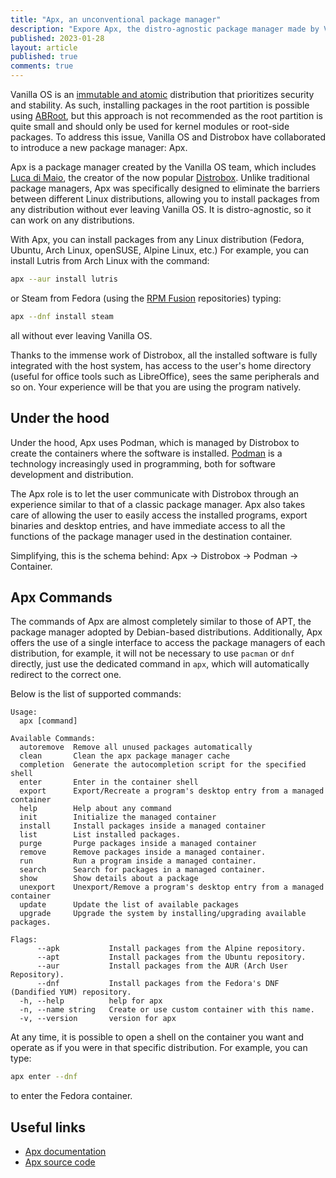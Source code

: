 ```yaml
---
title: "Apx, an unconventional package manager"
description: "Expore Apx, the distro-agnostic package manager made by Vanilla OS and Distrobox."
published: 2023-01-28
layout: article
published: true
comments: true
---
```


Vanilla OS is an [immutable and atomic](https://vanillaos.org/2023/01/28/almost-vs-abroot.html#immutability-and-atomicity) distribution that prioritizes security and stability. As such, installing packages in the root partition is possible using [ABRoot](https://documentation.vanillaos.org/docs/apx/), but this approach is not recommended as the root partition is quite small and should only be used for kernel modules or root-side packages. To address this issue, Vanilla OS and Distrobox have collaborated to introduce a new package manager: Apx.

Apx is a package manager created by the Vanilla OS team, which includes [Luca di Maio](https://github.com/89luca89), the creator of the now popular [Distrobox](https://github.com/89luca89/distrobox). Unlike traditional package managers, Apx was specifically designed to eliminate the barriers between different Linux distributions, allowing you to install packages from any distribution without ever leaving Vanilla OS. It is distro-agnostic, so it can work on any distributions.

With Apx, you can install packages from any Linux distribution (Fedora, Ubuntu, Arch Linux, openSUSE, Alpine Linux, etc.) For example, you can install Lutris from Arch Linux with the command:

```bash
apx --aur install lutris
```

or Steam from Fedora (using the [RPM Fusion](https://rpmfusion.org/) repositories) typing:

```bash
apx --dnf install steam
```

all without ever leaving Vanilla OS.

Thanks to the immense work of Distrobox, all the installed software is fully integrated with the host system, has access to the user's home directory (useful for office tools such as LibreOffice), sees the same peripherals and so on. Your experience will be that you are using the program natively.

## Under the hood

Under the hood, Apx uses Podman, which is managed by Distrobox to create the containers where the software is installed. [Podman](https://podman.io/) is a technology increasingly used in programming, both for software development and distribution. 

The Apx role is to let the user communicate with Distrobox through an experience similar to that of a classic package manager. Apx also takes care of allowing the user to easily access the installed programs, export binaries and desktop entries, and have immediate access to all the functions of the package manager used in the destination container.

Simplifying, this is the schema behind: Apx -> Distrobox -> Podman -> Container.

## Apx Commands

The commands of Apx are almost completely similar to those of APT, the package manager adopted by Debian-based distributions. Additionally, Apx offers the use of a single interface to access the package managers of each distribution, for example, it will not be necessary to use `pacman` or `dnf` directly, just use the dedicated command in `apx`, which will automatically redirect to the correct one.

Below is the list of supported commands:

```
Usage:
  apx [command]

Available Commands:
  autoremove  Remove all unused packages automatically
  clean       Clean the apx package manager cache
  completion  Generate the autocompletion script for the specified shell
  enter       Enter in the container shell
  export      Export/Recreate a program's desktop entry from a managed container
  help        Help about any command
  init        Initialize the managed container
  install     Install packages inside a managed container
  list        List installed packages.
  purge       Purge packages inside a managed container
  remove      Remove packages inside a managed container.
  run         Run a program inside a managed container.
  search      Search for packages in a managed container.
  show        Show details about a package
  unexport    Unexport/Remove a program's desktop entry from a managed container
  update      Update the list of available packages
  upgrade     Upgrade the system by installing/upgrading available packages.

Flags:
      --apk           Install packages from the Alpine repository.
      --apt           Install packages from the Ubuntu repository.
      --aur           Install packages from the AUR (Arch User Repository).
      --dnf           Install packages from the Fedora's DNF (Dandified YUM) repository.
  -h, --help          help for apx
  -n, --name string   Create or use custom container with this name.
  -v, --version       version for apx
```

At any time, it is possible to open a shell on the container you want and operate as if you were in that specific distribution. For example, you can type:

```bash
apx enter --dnf
```

to enter the Fedora container.

## Useful links

- [Apx documentation](https://documentation.vanillaos.org/docs/apx/)
- [Apx source code](https://github.com/Vanilla-OS/apx)
